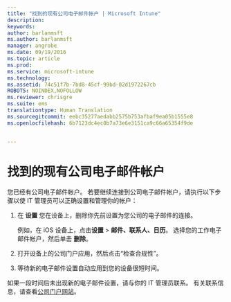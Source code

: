 ```yaml
---
title: "找到的现有公司电子邮件帐户 | Microsoft Intune"
description: 
keywords: 
author: barlanmsft
ms.author: barlanmsft
manager: angrobe
ms.date: 09/19/2016
ms.topic: article
ms.prod: 
ms.service: microsoft-intune
ms.technology: 
ms.assetid: 74c51f7b-7bd8-45cf-99bd-02d1972267cb
ROBOTS: NOINDEX,NOFOLLOW
ms.reviewer: chrisgre
ms.suite: ems
translationtype: Human Translation
ms.sourcegitcommit: eebc35277aedabb2575b753afbaf9ea05b1555e8
ms.openlocfilehash: 6b7123dc4ec0b7a73e6e3151ca9c66a65354f9de


---
```


# <a name="existing-company-email-account-found"></a>找到的现有公司电子邮件帐户

您已经有公司电子邮件帐户。 若要继续连接到公司电子邮件帐户，请执行以下步骤以使 IT 管理员可以正确设置和管理你的帐户：

1.  在 **设置** 您在设备上，删除你先前设置为您公司的电子邮件的连接。

    例如，在 iOS 设备上，点击**设置** &gt; **邮件、联系人、日历**。 选择您的工作电子邮件帐户，然后单击 **删除**。

2.  打开设备上的公司门户应用，然后点击“检查合规性”。

3.  等待新的电子邮件设置自动应用到您的设备很短时间。

如果一段时间后未出现新的电子邮件设置，请与你的 IT 管理员联系。 有关联系信息，请查看[公司门户网站](http://portal.manage.microsoft.com)。



<!--HONumber=Oct16_HO3-->


